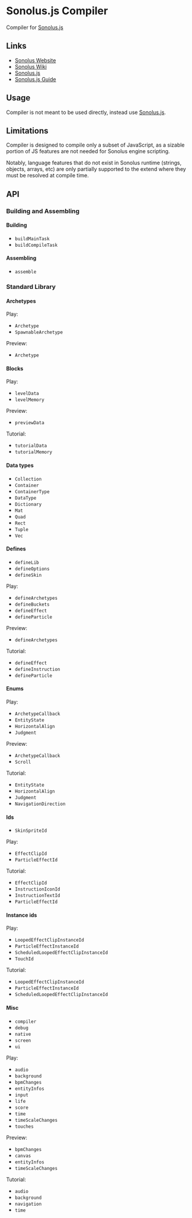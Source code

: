# Sonolus.js Compiler

Compiler for [Sonolus.js](https://github.com/Sonolus/sonolus.js)

## Links

-   [Sonolus Website](https://sonolus.com)
-   [Sonolus Wiki](https://wiki.sonolus.com)
-   [Sonolus.js](https://github.com/Sonolus/sonolus.js)
-   [Sonolus.js Guide](https://wiki.sonolus.com/sonolus.js-guide)

## Usage

Compiler is not meant to be used directly, instead use [Sonolus.js](https://github.com/Sonolus/sonolus.js).

## Limitations

Compiler is designed to compile only a subset of JavaScript, as a sizable portion of JS features are not needed for Sonolus engine scripting.

Notably, language features that do not exist in Sonolus runtime (strings, objects, arrays, etc) are only partially supported to the extend where they must be resolved at compile time.

## API

### Building and Assembling

#### Building

-   `buildMainTask`
-   `buildCompileTask`

#### Assembling

-   `assemble`

### Standard Library

#### Archetypes

Play:

-   `Archetype`
-   `SpawnableArchetype`

Preview:

-   `Archetype`

#### Blocks

Play:

-   `levelData`
-   `levelMemory`

Preview:

-   `previewData`

Tutorial:

-   `tutorialData`
-   `tutorialMemory`

#### Data types

-   `Collection`
-   `Container`
-   `ContainerType`
-   `DataType`
-   `Dictionary`
-   `Mat`
-   `Quad`
-   `Rect`
-   `Tuple`
-   `Vec`

#### Defines

-   `defineLib`
-   `defineOptions`
-   `defineSkin`

Play:

-   `defineArchetypes`
-   `defineBuckets`
-   `defineEffect`
-   `defineParticle`

Preview:

-   `defineArchetypes`

Tutorial:

-   `defineEffect`
-   `defineInstruction`
-   `defineParticle`

#### Enums

Play:

-   `ArchetypeCallback`
-   `EntityState`
-   `HorizontalAlign`
-   `Judgment`

Preview:

-   `ArchetypeCallback`
-   `Scroll`

Tutorial:

-   `EntityState`
-   `HorizontalAlign`
-   `Judgment`
-   `NavigationDirection`

#### Ids

-   `SkinSpriteId`

Play:

-   `EffectClipId`
-   `ParticleEffectId`

Tutorial:

-   `EffectClipId`
-   `InstructionIconId`
-   `InstructionTextId`
-   `ParticleEffectId`

#### Instance ids

Play:

-   `LoopedEffectClipInstanceId`
-   `ParticleEffectInstanceId`
-   `ScheduledLoopedEffectClipInstanceId`
-   `TouchId`

Tutorial:

-   `LoopedEffectClipInstanceId`
-   `ParticleEffectInstanceId`
-   `ScheduledLoopedEffectClipInstanceId`

#### Misc

-   `compiler`
-   `debug`
-   `native`
-   `screen`
-   `ui`

Play:

-   `audio`
-   `background`
-   `bpmChanges`
-   `entityInfos`
-   `input`
-   `life`
-   `score`
-   `time`
-   `timeScaleChanges`
-   `touches`

Preview:

-   `bpmChanges`
-   `canvas`
-   `entityInfos`
-   `timeScaleChanges`

Tutorial:

-   `audio`
-   `background`
-   `navigation`
-   `time`
